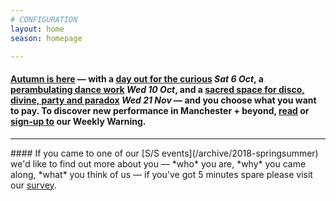 ```yaml
---
# CONFIGURATION
layout: home
season: homepage

---
```

#### [Autumn is here](/current/2018-autumnwinter) — with a [day out for the curious](/current/2018-emergency) *Sat 6 Oct*, a [perambulating dance work](/current/2018-autumnwinter/instantdissidence) *Wed 10 Oct*, and a [sacred space for disco, divine, party and paradox](/current/2018-autumnwinter/makishi) *Wed 21 Nov* — and you choose what you want to pay. To discover new performance in Manchester + beyond, <a href="http://wordofwarning.posthaven.com" target="_blank">read</a> or <a href="http://eepurl.com/i_Odb" target="_blank">sign-up to</a> our Weekly Warning.          
<hr>               
#### If you came to one of our [S/S events](/archive/2018-springsummer) we'd like to find out more about you — *who* you are, *why* you came along, *what* you think of us — if you've got 5 minutes spare please visit our <a href="http://research.audiencesurveys.org/s.asp?k=152950990710" target="_blank">survey</a>.
